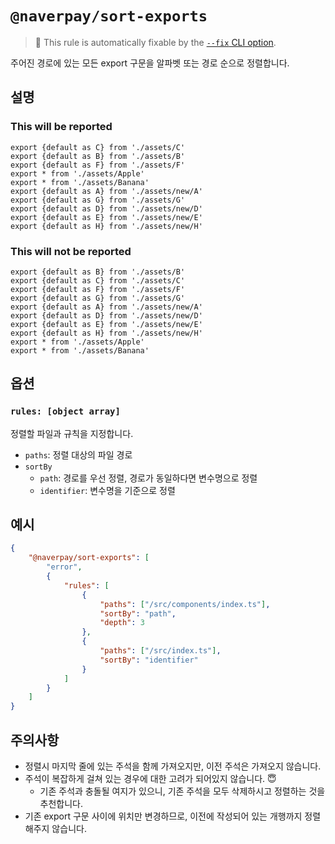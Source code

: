 # `@naverpay/sort-exports`

> 🔧 This rule is automatically fixable by the [`--fix` CLI option](https://eslint.org/docs/latest/user-guide/command-line-interface#--fix).

주어진 경로에 있는 모든 export 구문을 알파벳 또는 경로 순으로 정렬합니다.

## 설명

### This will be reported

```tsx
export {default as C} from './assets/C'
export {default as B} from './assets/B'
export {default as F} from './assets/F'
export * from './assets/Apple'
export * from './assets/Banana'
export {default as A} from './assets/new/A' 
export {default as G} from './assets/G'
export {default as D} from './assets/new/D' 
export {default as E} from './assets/new/E' 
export {default as H} from './assets/new/H'
```

### This will not be reported

```tsx
export {default as B} from './assets/B'
export {default as C} from './assets/C'
export {default as F} from './assets/F'
export {default as G} from './assets/G'
export {default as A} from './assets/new/A' 
export {default as D} from './assets/new/D' 
export {default as E} from './assets/new/E' 
export {default as H} from './assets/new/H'
export * from './assets/Apple'
export * from './assets/Banana'
```

## 옵션

### `rules: [object array]`

정렬할 파일과 규칙을 지정합니다.

- `paths`: 정렬 대상의 파일 경로
- `sortBy`
  - `path`: 경로를 우선 정렬, 경로가 동일하다면 변수명으로 정렬
  - `identifier`: 변수명을 기준으로 정렬

## 예시

```json
{
    "@naverpay/sort-exports": [
        "error",
        {
            "rules": [
                {
                    "paths": ["/src/components/index.ts"],
                    "sortBy": "path",
                    "depth": 3
                },
                {
                    "paths": ["/src/index.ts"],
                    "sortBy": "identifier"
                }
            ]
        }
    ]
}
```

## 주의사항

- 정렬시 마지막 줄에 있는 주석을 함께 가져오지만, 이전 주석은 가져오지 않습니다.
- 주석이 복잡하게 걸쳐 있는 경우에 대한 고려가 되어있지 않습니다. 😇
  - 기존 주석과 충돌될 여지가 있으니, 기존 주석을 모두 삭제하시고 정렬하는 것을 추천합니다.
- 기존 export 구문 사이에 위치만 변경하므로, 이전에 작성되어 있는 개행까지 정렬해주지 않습니다.
